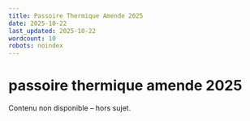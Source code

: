 ```yaml
---
title: Passoire Thermique Amende 2025
date: 2025-10-22
last_updated: 2025-10-22
wordcount: 10
robots: noindex
---
```


# passoire thermique amende 2025

Contenu non disponible – hors sujet.